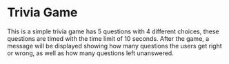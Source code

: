 # Trivia Game

This is a simple trivia game has 5 questions with 4 different choices, these
questions are timed with the time limit of 10 seconds. After the game, a message
will be displayed showing how many questions the users get right or wrong, as
well as how many questions left unanswered. 
